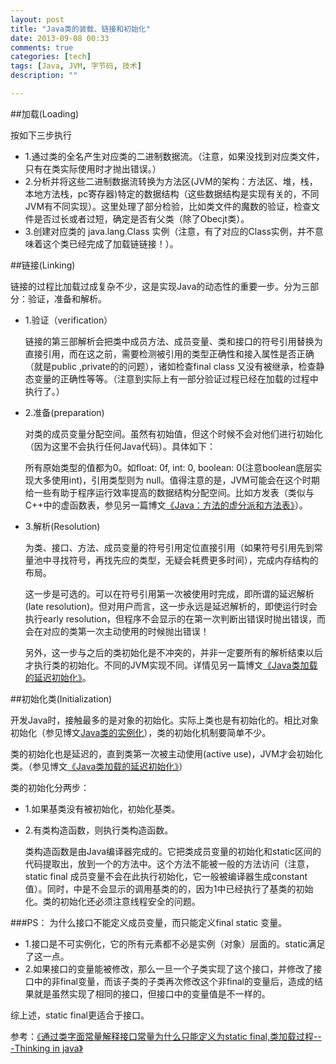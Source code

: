 ```yaml
---
layout: post
title: "Java类的装载、链接和初始化"
date: 2013-09-08 00:33
comments: true
categories: [tech]
tags: [Java, JVM, 字节码, 技术]
description: ""

---
```


##加载(Loading)

按如下三步执行

* 1.通过类的全名产生对应类的二进制数据流。（注意，如果没找到对应类文件，只有在类实际使用时才抛出错误。）
* 2.分析并将这些二进制数据流转换为方法区(JVM的架构：方法区、堆，栈，本地方法栈，pc寄存器)特定的数据结构（这些数据结构是实现有关的，不同JVM有不同实现）。这里处理了部分检验，比如类文件的魔数的验证，检查文件是否过长或者过短，确定是否有父类（除了Obecjt类）。
* 3.创建对应类的 java.lang.Class 实例（注意，有了对应的Class实例，并不意味着这个类已经完成了加载链链接！）。



##链接(Linking)

链接的过程比加载过成复杂不少，这是实现Java的动态性的重要一步。分为三部分：验证，准备和解析。

* 1.验证（verification）
 
	链接的第三部解析会把类中成员方法、成员变量、类和接口的符号引用替换为直接引用，而在这之前，需要检测被引用的类型正确性和接入属性是否正确（就是public ,private的的问题），诸如检查final class 又没有被继承，检查静态变量的正确性等等。（注意到实际上有一部分验证过程已经在加载的过程中执行了。）
<!--more-->
* 2.准备(preparation)

	对类的成员变量分配空间。虽然有初始值，但这个时候不会对他们进行初始化（因为这里不会执行任何Java代码）。具体如下：
	
	所有原始类型的值都为0。如float: 0f, int: 0, boolean: 0(注意boolean底层实现大多使用int)，引用类型则为 null。值得注意的是，JVM可能会在这个时期给一些有助于程序运行效率提高的数据结构分配空间。比如方发表（类似与C++中的虚函数表，参见另一篇博文[《Java：方法的虚分派和方法表》](http://biaobiaoqi.me/blog/2013/06/02/virtual-dispatch-and-method-table-in-java/)）。

* 3.解析(Resolution)

	为类、接口、方法、成员变量的符号引用定位直接引用（如果符号引用先到常量池中寻找符号，再找先应的类型，无疑会耗费更多时间），完成内存结构的布局。
	
	这一步是可选的。可以在符号引用第一次被使用时完成，即所谓的延迟解析(late resolution)。但对用户而言，这一步永远是延迟解析的，即使运行时会执行early resolution，但程序不会显示的在第一次判断出错误时抛出错误，而会在对应的类第一次主动使用的时候抛出错误！

	另外，这一步与之后的类初始化是不冲突的，并非一定要所有的解析结束以后才执行类的初始化。不同的JVM实现不同。详情见另一篇博文[《Java类加载的延迟初始化》](http://biaobiaoqi.me/blog/2013/09/08/late-initialising-in-java/)。


##初始化类(Initialization)

开发Java时，接触最多的是对象的初始化。实际上类也是有初始化的。相比对象初始化（参见博文[Java类的实例化](http://biaobiaoqi.me/blog/2013/09/08/initliate-objects-in-java/)），类的初始化机制要简单不少。

类的初始化也是延迟的，直到类第一次被主动使用(active use)，JVM才会初始化类。（参见博文[《Java类加载的延迟初始化》](http://biaobiaoqi.me/blog/2013/09/08/late-initialising-in-java/)）

类的初始化分两步：

* 1.如果基类没有被初始化，初始化基类。
* 2.有类构造函数，则执行类构造函数。

	类构造函数是由Java编译器完成的。它把类成员变量的初始化和static区间的代码提取出，放到一个<clinit>的方法中。这个方法不能被一般的方法访问（注意，static final 成员变量不会在此执行初始化，它一般被编译器生成constant值）。同时，<clinit>中是不会显示的调用基类的<clinit>的，因为1中已经执行了基类的初始化。类的初始化还必须注意线程安全的问题。


###PS：
为什么接口不能定义成员变量，而只能定义final static 变量。

* 1.接口是不可实例化，它的所有元素都不必是实例（对象）层面的。static满足了这一点。
* 2.如果接口的变量能被修改，那么一旦一个子类实现了这个接口，并修改了接口中的非final变量，而该子类的子类再次修改这个非final的变量后，造成的结果就是虽然实现了相同的接口，但接口中的变量值是不一样的。

综上述，static final更适合于接口。

参考：[《通过类字面常量解释接口常量为什么只能定义为static final,类加载过程---Thinking in java》](http://blog.csdn.net/a352193394/article/details/6844941)
